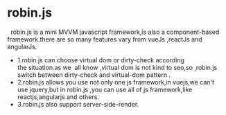 # robin.js
   robin.js is a mini MVVM javascript framework,is also a component-based framework.there are so many features vary from vueJs ,reactJs and angularJs.
- 1.robin.js can choose virtual dom or dirty-check according the situation.as we  all know ,virtual dom is not kind to seo,so ,robin.js
 switch between dirty-check and virtual-dom pattern .
- 2.robin.js allows you use not only one js framework,in vuejs,we can't use jquery,but in robin.js ,you can use all of js framework,like
  reactjs,angularjs and others.
- 3.robin.js also support server-side-render.
